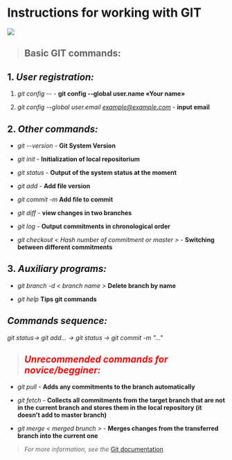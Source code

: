 # Instructions for working with GIT

![](https://fuzeservers.ru/wp-content/uploads/3/0/c/30c29ce4cc08523ecc6e1f205bc207d0.jpeg)

>## Basic GIT commands:


## 1. *User registration:*

1. *git config --* - **git config --global user.name «Your name»**

2. *git config --global user.email example@example.com* - **input email**

## 2. *Other commands:*

* *git --version* - **Git System Version**

* *git init* - **Initialization of local repositorium**

* *git status* - **Output of the system status at the moment**

* *git add* - **Add file version**

* *git commit -m* **Add file to commit**

* *git diff* - **view changes in two branches**

* *git log* - **Output commitments in chronological order**

* *git checkout < Hash number of commitment or master >* - **Switching between different commitments**

## 3. *Auxiliary programs:*

* *git branch -d < branch name >*  **Delete branch by name**

* *git help* **Tips git commands**

## *Commands sequence:*

*git status-> git add... -> git status -> git commit -m "..."* 

>## <span style="color:red"> *Unrecommended commands for novice/begginer:*</span>
* *git pull* - **Adds any commitments to the branch automatically**

* *git fetch* - **Collects all commitments from the target branch that are not in the current branch and stores them in the local repository (it doesn't add to master branch)**

* *git merge < merged brunch >* - **Merges changes from the transferred branch into the current one**

> *For more information, see the* [Git documentation](https://git-scm.com/doc)